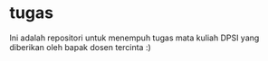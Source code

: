 # tugas
Ini adalah repositori untuk menempuh tugas mata kuliah DPSI yang diberikan oleh bapak dosen tercinta :)
